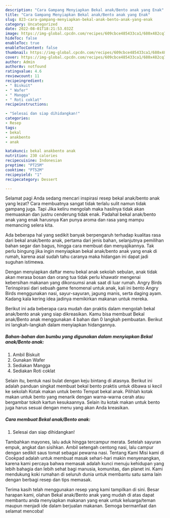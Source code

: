 ```yaml
---
description: "Cara Gampang Menyiapkan Bekal anak/Bento anak yang Enak"
title: "Cara Gampang Menyiapkan Bekal anak/Bento anak yang Enak"
slug: 823-cara-gampang-menyiapkan-bekal-anak-bento-anak-yang-enak
category: Uncategorized
date: 2022-08-01T18:21:53.032Z
image: https://img-global.cpcdn.com/recipes/609cbce485433ca1/680x482cq70/bekal-anakbento-anak-foto-resep-utama.jpg
hideToc: false
enableToc: true
enableTocContent: false
thumbnail: https://img-global.cpcdn.com/recipes/609cbce485433ca1/680x482cq70/bekal-anakbento-anak-foto-resep-utama.jpg
cover: https://img-global.cpcdn.com/recipes/609cbce485433ca1/680x482cq70/bekal-anakbento-anak-foto-resep-utama.jpg
author: Admin
authorAv: notfound
ratingvalue: 4.6
reviewcount: 11
recipeingredient:
- " Biskuit"
- " Wafer"
- " Mangga"
- " Roti coklat"
recipeinstructions:

- "Selesai dan siap dihidangkan!"
categories:
- Resep
tags:
- bekal
- anakbento
- anak

katakunci: bekal anakbento anak 
nutrition: 230 calories
recipecuisine: Indonesian
preptime: "PT25M"
cooktime: "PT52M"
recipeyield: "1"
recipecategory: Dessert

---
```



Selamat pagi Anda sedang mencari inspirasi resep bekal anak/bento anak yang lezat? Cara membuatnya sangat tidak terlalu sulit namun tidak gampang juga. Tapi Jika keliru mengolah maka hasilnya tidak akan memuaskan dan justru cenderung tidak enak. Padahal bekal anak/bento anak yang enak harusnya Kan punya aroma dan rasa yang mampu memancing selera kita.


Ada beberapa hal yang sedikit banyak berpengaruh terhadap kualitas rasa dari bekal anak/bento anak, pertama dari jenis bahan, selanjutnya pemilihan bahan segar dan bagus, hingga cara membuat dan menyajikannya. Tak perlu bingung jika ingin menyiapkan bekal anak/bento anak yang enak di rumah, karena asal sudah tahu caranya maka hidangan ini dapat jadi suguhan istimewa.

Dengan menyiapkan daftar menu bekal anak sekolah sebulan, anak tidak akan merasa bosan dan orang tua tidak perlu khawatir mengenai kebersihan makanan yang dikonsumsi anak saat di luar rumah. Angry Birds Terinspirasi dari sebuah game fenomenal untuk anak, kali ini bento Angry Birds menggunakan nasi, sayur-sayuran, jagung manis, serta daging ayam. Kadang kala kering idea jadinya memikirkan makanan untuk mereka.


Berikut ini ada beberapa cara mudah dan praktis dalam mengolah bekal anak/bento anak yang siap dikreasikan. Kamu bisa membuat Bekal anak/Bento anak menggunakan 4 bahan dan 0 langkah pembuatan. Berikut ini langkah-langkah dalam menyiapkan hidangannya.

<!--inarticleads1-->

##### Bahan-bahan dan bumbu yang digunakan dalam menyiapkan Bekal anak/Bento anak:

1. Ambil  Biskuit
1. Gunakan  Wafer
1. Sediakan  Mangga
1. Sediakan  Roti coklat


Selain itu, bentuk nasi bulat dengan keju bintang di atasnya. Berikut ini adalah panduan singkat membuat bekal bento praktis untuk dibawa si kecil ke sekolah Kotak makan untuk bento Tempat bekal anak. Pilihlah kotak makan untuk bento yang menarik dengan warna-warna cerah atau bergambar tokoh kartun kesukaannya. Selain itu kotak makan untuk bento juga harus sesuai dengan menu yang akan Anda kreasikan. 

<!--inarticleads2-->

##### Cara membuat Bekal anak/Bento anak:


1. Selesai dan siap dihidangkan!

Tambahkan mayones, lalu aduk hingga tercampur merata. Setelah sayuran empuk, angkat dan sisihkan. Ambil setengah centong nasi, lalu campur dengan sedikit saus tomat sebagai pewarna nasi. Tentang Kami Misi kami di Cookpad adalah untuk membuat masak sehari-hari makin menyenangkan, karena kami percaya bahwa memasak adalah kunci menuju kehidupan yang lebih bahagia dan lebih sehat bagi manusia, komunitas, dan planet ini. Kami mendukung koki rumahan di seluruh dunia untuk membantu satu sama lain dengan berbagi resep dan tips memasak. 

Terima kasih telah menggunakan resep yang kami tampilkan di sini. Besar harapan kami, olahan Bekal anak/Bento anak yang mudah di atas dapat membantu anda menyiapkan makanan yang enak untuk keluarga/teman maupun menjadi ide dalam berjualan makanan. Semoga bermanfaat dan selamat mencoba!
